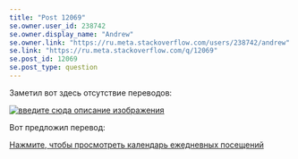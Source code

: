 ```yaml
---
title: "Post 12069"
se.owner.user_id: 238742
se.owner.display_name: "Andrew"
se.owner.link: "https://ru.meta.stackoverflow.com/users/238742/andrew"
se.link: "https://ru.meta.stackoverflow.com/q/12069"
se.post_id: 12069
se.post_type: question
---
```

<p>Заметил вот здесь отсутствие переводов:</p>
<p><a href="https://i.stack.imgur.com/i4cRm.png" rel="nofollow noreferrer"><img src="https://i.stack.imgur.com/i4cRm.png" alt="введите сюда описание изображения" /></a></p>
<p>Вот предложил перевод:</p>
<p><a href="https://ru.traducir.win/strings/17915" rel="nofollow noreferrer">Нажмите, чтобы просмотреть календарь ежедневных посещений</a></p>
